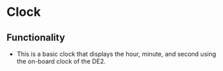 # Clock

## Functionality
- This is a basic clock that displays the hour, minute, and second using the on-board clock of the DE2. 
